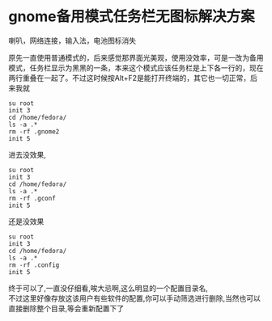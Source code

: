 # gnome备用模式任务栏无图标解决方案

喇叭，网络连接，输入法，电池图标消失
<br />

原先一直使用普通模式的，后来感觉那界面光美观，使用没效率，可是一改为备用模式，任务栏显示为黑黑的一条，本来这个模式应该任务栏是上下各一行的，现在两行重叠在一起了。不过这时候按Alt+F2是能打开终端的，其它也一切正常，后来我就
```Shell
su root
init 3
cd /home/fedora/
ls -a .*
rm -rf .gnome2
init 5
```
进去没效果,
```Shell
su root
init 3
cd /home/fedora/
ls -a .*
rm -rf .gconf
init 5
```
还是没效果
```Shell
su root
init 3
cd /home/fedora/
ls -a .*
rm -rf .config
init 5
```
终于可以了,一直没仔细看,唉大忌啊,这么明显的一个配置目录名,
<br />
不过这里好像存放这该用户有些软件的配置,你可以手动筛选进行删除,当然也可以直接删除整个目录,等会重新配置下了

